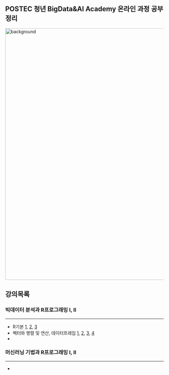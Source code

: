 ## POSTEC 청년 BigData&AI Academy 온라인 과정 공부 정리
<img width="800" alt="background" src="https://i.ytimg.com/vi/0ZMRdCErzHg/maxresdefault.jpg">

## 강의목록

### 빅데이터 분석과 R프로그래밍 I, II
-----------------------------------
* R기본 [1](https://github.com/Youngprize33/BigdataAIAcademy/blob/main/lec1_2.R), [2](https://github.com/Youngprize33/BigdataAIAcademy/blob/main/lec1_3.R), [3](https://github.com/Youngprize33/BigdataAIAcademy/blob/main/lec1_4.R)
* 벡터와 행렬 및 연산, 데이터프레임 [1](https://github.com/Youngprize33/BigdataAIAcademy/blob/main/lec2_1.R), [2](https://github.com/Youngprize33/BigdataAIAcademy/blob/main/lec2_2.R), [3](https://github.com/Youngprize33/BigdataAIAcademy/blob/main/lec2_3.R), [4](https://github.com/Youngprize33/BigdataAIAcademy/blob/main/lec2_4.R)
* 


### 머신러닝 기법과 R프로그래밍 I, II
---------------------------------
*
